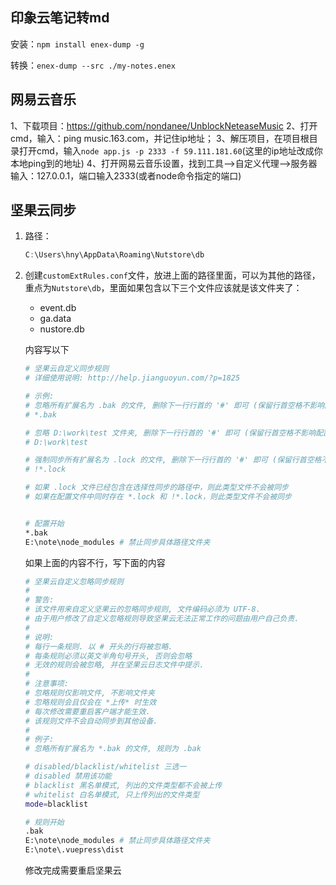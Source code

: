 ## 印象云笔记转md

安装：`npm install enex-dump -g`

转换：`enex-dump --src ./my-notes.enex`



## 网易云音乐

1、下载项目：https://github.com/nondanee/UnblockNeteaseMusic
2、打开cmd，输入：ping music.163.com，并记住ip地址；
3、解压项目，在项目根目录打开cmd，输入`node app.js -p 2333 -f 59.111.181.60`(这里的ip地址改成你本地ping到的地址)
4、打开网易云音乐设置，找到工具-->自定义代理-->服务器输入：127.0.0.1，端口输入2333(或者node命令指定的端口)



## 坚果云同步

1. 路径：

   ```js
   C:\Users\hny\AppData\Roaming\Nutstore\db
   ```

2. 创建`customExtRules.conf`文件，放进上面的路径里面，可以为其他的路径，重点为`Nutstore\db`，里面如果包含以下三个文件应该就是该文件夹了：

   * event.db
   * ga.data
   * nustore.db

   内容写以下

   ```bash
   # 坚果云自定义同步规则
   # 详细使用说明: http://help.jianguoyun.com/?p=1825 
   
   # 示例:
   # 忽略所有扩展名为 .bak 的文件, 删除下一行行首的 '#' 即可 (保留行首空格不影响配置文件)
   # *.bak
   
   # 忽略 D:\work\test 文件夹, 删除下一行行首的 '#' 即可 (保留行首空格不影响配置文件)
   # D:\work\test
   
   # 强制同步所有扩展名为 .lock 的文件, 删除下一行行首的 '#' 即可 (保留行首空格不影响配置文件)
   # !*.lock
   
   # 如果 .lock 文件已经包含在选择性同步的路径中，则此类型文件不会被同步
   # 如果在配置文件中同时存在 *.lock 和 !*.lock，则此类型文件不会被同步
   
   
   # 配置开始
   *.bak
   E:\note\node_modules # 禁止同步具体路径文件夹
   ```

   如果上面的内容不行，写下面的内容

   ```bash
   # 坚果云自定义忽略同步规则
   # 
   # 警告:
   # 该文件用来自定义坚果云的忽略同步规则, 文件编码必须为 UTF-8.
   # 由于用户修改了自定义忽略规则导致坚果云无法正常工作的问题由用户自己负责.
   #
   # 说明:
   # 每行一条规则. 以 # 开头的行将被忽略.
   # 每条规则必须以英文半角句号开头, 否则会忽略
   # 无效的规则会被忽略, 并在坚果云日志文件中提示.
   #
   # 注意事项:
   # 忽略规则仅影响文件, 不影响文件夹
   # 忽略规则会且仅会在 *上传* 时生效
   # 每次修改需要重启客户端才能生效.
   # 该规则文件不会自动同步到其他设备.
   #
   # 例子:
   # 忽略所有扩展名为 *.bak 的文件, 规则为 .bak
   
   # disabled/blacklist/whitelist 三选一
   # disabled 禁用该功能
   # blacklist 黑名单模式, 列出的文件类型都不会被上传
   # whitelist 白名单模式, 只上传列出的文件类型
   mode=blacklist
   
   # 规则开始
   .bak
   E:\note\node_modules # 禁止同步具体路径文件夹
   E:\note\.vuepress\dist
   ```

   修改完成需要重启坚果云

